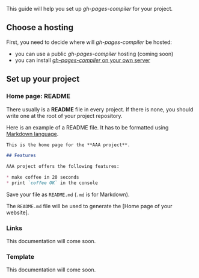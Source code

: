 This guide will help you set up *gh-pages-compiler* for your project.

## Choose a hosting

First, you need to decide where will *gh-pages-compiler* be hosted:

* you can use a public *gh-pages-compiler* hosting (coming soon)
* you can install [*gh-pages-compiler* on your own server](doc/install)

## Set up your project

### Home page: README

There usually is a **README** file in every project.
If there is none, you should write one at the root of your project repository.

Here is an example of a README file.
It has to be formatted using [Markdown language](http://daringfireball.net/projects/markdown/basics).

```markdown
This is the home page for the **AAA project**.

## Features

AAA project offers the following features:

* make coffee in 20 seconds
* print `coffee OK` in the console
```

Save your file as `README.md` (`.md` is for Markdown).

The `README.md` file will be used to generate the [Home page of your website].

### Links

This documentation will come soon.

### Template

This documentation will come soon.
